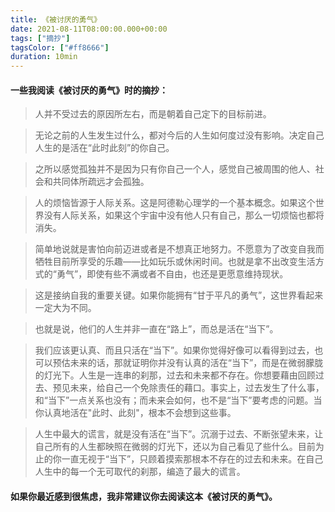 ```yaml
---
title: 《被讨厌的勇气》
date: 2021-08-11T08:00:00.000+00:00
tags: ["摘抄"]
tagsColor: ["#ff8666"]
duration: 10min
---
```


#### 一些我阅读《被讨厌的勇气》时的摘抄：

> 人并不受过去的原因所左右，而是朝着自己定下的目标前进。

> 无论之前的人生发生过什么，都对今后的人生如何度过没有影响。决定自己人生的是活在“此时此刻”的你自己。

> 之所以感觉孤独并不是因为只有你自己一个人，感觉自己被周围的他人、社会和共同体所疏远才会孤独。

> 人的烦恼皆源于人际关系。这是阿德勒心理学的一个基本概念。如果这个世界没有人际关系，如果这个宇宙中没有他人只有自己，那么一切烦恼也都将消失。

> 简单地说就是害怕向前迈进或者是不想真正地努力。不愿意为了改变自我而牺牲目前所享受的乐趣——比如玩乐或休闲时间。也就是拿不出改变生活方式的“勇气”，即使有些不满或者不自由，也还是更愿意维持现状。

> 这是接纳自我的重要关键。如果你能拥有“甘于平凡的勇气”，这世界看起来一定大为不同。

> 也就是说，他们的人生并非一直在“路上”，而总是活在“当下”。

> 我们应该更认真、而且只活在“当下”。如果你觉得好像可以看得到过去，也可以预估未来的话，那就证明你并没有认真的活在“当下”，而是在微弱朦胧的灯光下。人生是一连串的刹那，过去和未来都不存在。你想要藉由回顾过去、预见未来，给自己一个免除责任的藉口。事实上，过去发生了什么事，和“当下”一点关系也没有；而未来会如何，也不是“当下”要考虑的问题。当你认真地活在"此时、此刻"，根本不会想到这些事。

> 人生中最大的谎言，就是没有活在“当下”。沉溺于过去、不断张望未来，让自己所有的人生都映照在微弱的灯光下，还以为自己看见了些什么。目前为止的你一直无视于“当下”，只顾着摸索那根本不存在的过去和未来。在自己人生中的每一个无可取代的刹那，编造了最大的谎言。

#### 如果你最近感到很焦虑，我非常建议你去阅读这本《被讨厌的勇气》。


